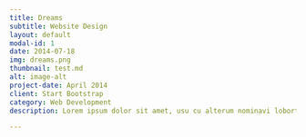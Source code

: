 ```yaml
---
title: Dreams
subtitle: Website Design
layout: default
modal-id: 1
date: 2014-07-18
img: dreams.png
thumbnail: test.md
alt: image-alt
project-date: April 2014
client: Start Bootstrap
category: Web Development
description: Lorem ipsum dolor sit amet, usu cu alterum nominavi lobortis. At duo novum diceret. Tantas apeirian vix et, usu sanctus postulant inciderint ut, populo diceret necessitatibus in vim. Cu eum dicam feugiat noluisse.

---
```

